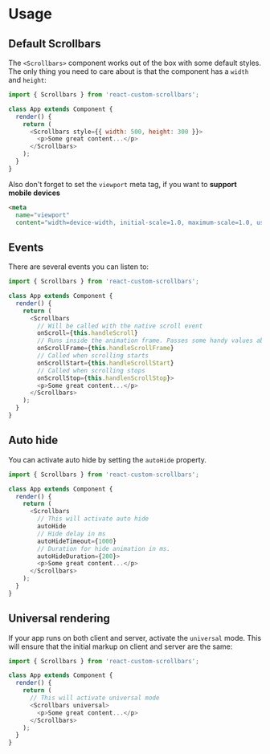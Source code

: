 # Usage

## Default Scrollbars

The `<Scrollbars>` component works out of the box with some default styles. The only thing you need to care about is that the component has a `width` and `height`:

```javascript
import { Scrollbars } from 'react-custom-scrollbars';

class App extends Component {
  render() {
    return (
      <Scrollbars style={{ width: 500, height: 300 }}>
        <p>Some great content...</p>
      </Scrollbars>
    );
  }
}
```

Also don't forget to set the `viewport` meta tag, if you want to **support mobile devices**

```html
<meta
  name="viewport"
  content="width=device-width, initial-scale=1.0, maximum-scale=1.0, user-scalable=0"/>
```

## Events

There are several events you can listen to:

```javascript
import { Scrollbars } from 'react-custom-scrollbars';

class App extends Component {
  render() {
    return (
      <Scrollbars
        // Will be called with the native scroll event
        onScroll={this.handleScroll}
        // Runs inside the animation frame. Passes some handy values about the current scroll position
        onScrollFrame={this.handleScrollFrame}
        // Called when scrolling starts
        onScrollStart={this.handleScrollStart}
        // Called when scrolling stops
        onScrollStop={this.handlenScrollStop}>
        <p>Some great content...</p>
      </Scrollbars>
    );
  }
}
```


## Auto hide

You can activate auto hide by setting the `autoHide` property.

```javascript
import { Scrollbars } from 'react-custom-scrollbars';

class App extends Component {
  render() {
    return (
      <Scrollbars
        // This will activate auto hide
        autoHide
        // Hide delay in ms
        autoHideTimeout={1000}
        // Duration for hide animation in ms.
        autoHideDuration={200}>
        <p>Some great content...</p>
      </Scrollbars>
    );
  }
}
```

## Universal rendering

If your app runs on both client and server, activate the `universal` mode. This will ensure that the initial markup on client and server are the same:

```javascript
import { Scrollbars } from 'react-custom-scrollbars';

class App extends Component {
  render() {
    return (
      // This will activate universal mode
      <Scrollbars universal>
        <p>Some great content...</p>
      </Scrollbars>
    );
  }
}
```
